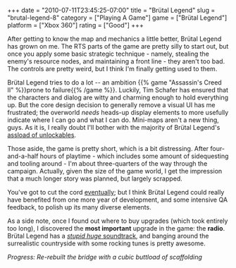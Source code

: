 +++
date = "2010-07-11T23:45:25-07:00"
title = "Brütal Legend"
slug = "brutal-legend-8"
category = ["Playing A Game"]
game = ["Brütal Legend"]
platform = ["Xbox 360"]
rating = ["Good"]
+++

After getting to know the map and mechanics a little better, Brütal Legend has grown on me.  The RTS parts of the game are pretty silly to start out, but once you apply some basic strategic technique - namely, stealing the enemy's resource nodes, and maintaining a front line - they aren't too bad.  The controls are pretty weird, but I think I'm finally getting used to them.

Brütal Legend tries to do a lot -- an ambition {{% game "Assassin's Creed II" %}}prone to failure{{% /game %}}.  Luckily, Tim Schafer has ensured that the characters and dialog are witty and charming enough to hold everything up.  But the core design decision to generally remove a visual UI has me frustrated; the overworld <i>needs</i> heads-up display elements to more usefully indicate where I can go and what I can do.  Mini-maps aren't a new thing, guys.  As it is, I really doubt I'll bother with the majority of Brütal Legend's <a href="http://images.roosterteeth.com/images/4ad50c58b5b55_bighugemap.jpg">assload of unlockables</a>.

Those aside, the game is pretty short, which is a bit distressing.  After four-and-a-half hours of playtime - which includes some amount of sidequesting and tooling around - I'm about three-quarters of the way through the campaign.  Actually, given the size of the game world, I get the impression that a much longer story was planned, but largely scrapped.

You've got to cut the cord <a href="http://en.wikipedia.org/wiki/Brutal_Legend#Development_history">eventually</a>; but I think Brütal Legend could really have benefited from one more year of development, and some intensive QA feedback, to polish up its many diverse elements.

As a side note, once I found out where to buy upgrades (which took entirely too long), I discovered the <b>most important</b> upgrade in the game: the <b>radio</b>.  Brütal Legend has a <a href="http://en.wikipedia.org/wiki/Brutal_Legend#Soundtrack"><i>stupid huge</i> soundtrack</a>, and banging around the surrealistic countryside with some rocking tunes is pretty awesome.

<i>Progress: Re-rebuilt the bridge with a cubic buttload of scaffolding</i>
